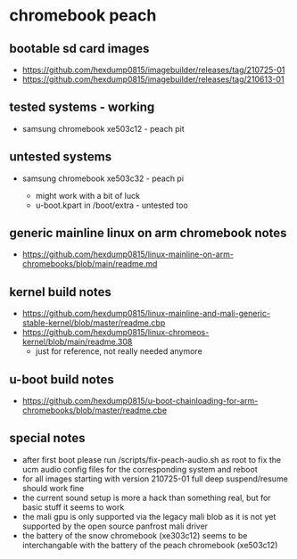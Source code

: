 # chromebook peach

## bootable sd card images

- https://github.com/hexdump0815/imagebuilder/releases/tag/210725-01
- https://github.com/hexdump0815/imagebuilder/releases/tag/210613-01

## tested systems - working

- samsung chromebook xe503c12 - peach pit

## untested systems

- samsung chromebook xe503c32 - peach pi

  - might work with a bit of luck
  - u-boot.kpart in /boot/extra - untested too

## generic mainline linux on arm chromebook notes

- https://github.com/hexdump0815/linux-mainline-on-arm-chromebooks/blob/main/readme.md

## kernel build notes

- https://github.com/hexdump0815/linux-mainline-and-mali-generic-stable-kernel/blob/master/readme.cbp
- https://github.com/hexdump0815/linux-chromeos-kernel/blob/main/readme.308
  - just for reference, not really needed anymore

## u-boot build notes

- https://github.com/hexdump0815/u-boot-chainloading-for-arm-chromebooks/blob/master/readme.cbe

## special notes

- after first boot please run /scripts/fix-peach-audio.sh as root to fix the ucm audio config files for the corresponding system and reboot
- for all images starting with version 210725-01 full deep suspend/resume should work fine
- the current sound setup is more a hack than something real, but for basic stuff it seems to work
- the mali gpu is only supported via the legacy mali blob as it is not yet supported by the open source panfrost mali driver
- the battery of the snow chromebook (xe303c12) seems to be interchangable with the battery of the peach chromebook (xe503c12)
